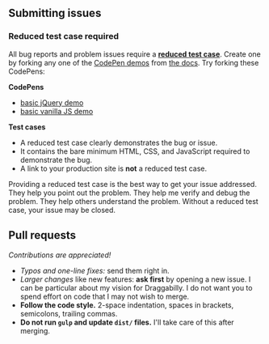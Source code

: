 ## Submitting issues

### Reduced test case required

All bug reports and problem issues require a [**reduced test case**](https://css-tricks.com/reduced-test-cases/). Create one by forking any one of the [CodePen demos](https://codepen.io/desandro/pens/tags/?grid_type=list&selected_tag=draggabilly-docs&sort_order=asc) from [the docs](https://draggabilly.desandro.com). Try forking these CodePens:

**CodePens**

+ [basic jQuery demo](https://codepen.io/desandro/pen/yyRapr)
+ [basic vanilla JS demo](https://codepen.io/desandro/pen/EadgXx)

**Test cases**

+ A reduced test case clearly demonstrates the bug or issue.
+ It contains the bare minimum HTML, CSS, and JavaScript required to demonstrate the bug.
+ A link to your production site is **not** a reduced test case.

Providing a reduced test case is the best way to get your issue addressed. They help you point out the problem. They help me verify and debug the problem. They help others understand the problem. Without a reduced test case, your issue may be closed.

## Pull requests

_Contributions are appreciated!_

+ _Typos and one-line fixes:_ send them right in.
+ _Larger changes_ like new features: **ask first** by opening a new issue. I can be particular about my vision for Draggabilly. I do not want you to spend effort on code that I may not wish to merge.
+ **Follow the code style.** 2-space indentation, spaces in brackets, semicolons, trailing commas.
+ **Do not run `gulp` and update `dist/` files.** I'll take care of this after merging.
